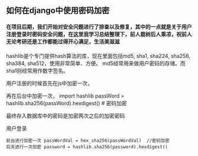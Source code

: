 ## 如何在django中使用密码加密

#### 在项目后期，我们开始对安全问题进行了排查以及修复，其中的一点就是关于用户注册登录时密码安全问题，在这里我学习总结整理下，前人栽树后人乘凉，祝前人无论考研还是工作都能过得开心满足，生活美滋滋

hashlib是个专门提供hash算法的库，现在里面包括md5, sha1, sha224, sha256, sha384, sha512，使用非常简单、方便。 md5经常用来做用户密码的存储。而sha1则经常用作数字签名。

用户注册的时候首先在js中加密一次，
    <script src="/webStatic/public/sha256.min.js"> </script>

再在后台中加密一次，
    import hashlib
    passWord = hashlib.sha256(passWord).hexdigest()  # 密码加密



最终存入数据库中的密码是加密两次之后的加密密码


用户登录

    前台进行加密一次 passWordVal = hex_sha256(passWordVal)  //密码加密
    后天进行一次加密 password = hashlib.sha256(password).hexdigest()



